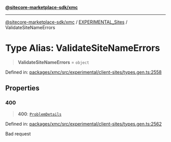 [**@sitecore-marketplace-sdk/xmc**](../../../../README.md)

***

[@sitecore-marketplace-sdk/xmc](../../../../README.md) / [EXPERIMENTAL\_Sites](../README.md) / ValidateSiteNameErrors

# Type Alias: ValidateSiteNameErrors

> **ValidateSiteNameErrors** = `object`

Defined in: [packages/xmc/src/experimental/client-sites/types.gen.ts:2558](https://github.com/Sitecore/marketplace-sdk/blob/main/packages/xmc/src/experimental/client-sites/types.gen.ts#L2558)

## Properties

### 400

> **400**: [`ProblemDetails`](ProblemDetails.md)

Defined in: [packages/xmc/src/experimental/client-sites/types.gen.ts:2562](https://github.com/Sitecore/marketplace-sdk/blob/main/packages/xmc/src/experimental/client-sites/types.gen.ts#L2562)

Bad request
